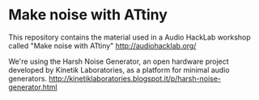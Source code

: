 # Make noise with ATtiny

This repository contains the material used in a Audio HackLab workshop called "Make noise with ATtiny"
http://audiohacklab.org/

We're using the Harsh Noise Generator, an open hardware project developed by Kinetik Laboratories, as a platform for minimal audio generators.
http://kinetiklaboratories.blogspot.it/p/harsh-noise-generator.html
